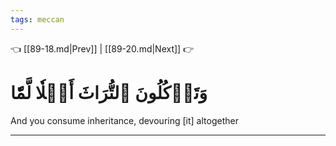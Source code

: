 ```yaml
---
tags: meccan
---
```


👈 [[89-18.md|Prev]] | [[89-20.md|Next]] 👉

# وَتَأۡكُلُونَ ٱلتُّرَاثَ أَكۡلٗا لَّمّٗا

And you consume inheritance, devouring [it] altogether

---

